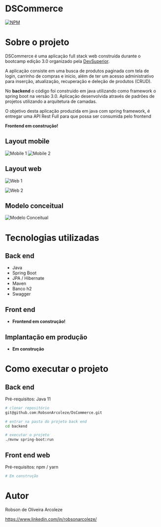 # DSCommerce 
[![NPM](https://img.shields.io/npm/l/react)](https://github.com/devsuperior/sds1-wmazoni/blob/master/LICENSE) 

# Sobre o projeto

DSCommerce é uma aplicação full stack web construída durante o bootcamp edição 3.0 organizado pela [DevSuperior](https://devsuperior.com "Site da DevSuperior").

A aplicação consiste em uma busca de produtos paginada com tela de login, carrinho de compras e inicio, além de ter um acesso administrativo para inserção, atualização, recuperação e deleção de produtos (CRUD).

No **backend** o código foi construido em java utilizando como framework o spring boot na versão 3.0. Aplicação desenvolvida através de padrões de projetos utilizando a arquitetura de camadas.

O objetivo desta aplicação produzida em java com spring framework, é entregar uma API Rest Full para que possa ser consumida pelo frontend

**Frontend em construção!**

## Layout mobile 
![Mobile 1](https://github.com/RobsonArcoleze/DsCommerce/blob/main/img/mobile1.png) ![Mobile 2](https://github.com/RobsonArcoleze/DsCommerce/blob/main/img/mobile2.png)

## Layout web
![Web 1](https://github.com/RobsonArcoleze/DsCommerce/blob/main/img/web1.png)

![Web 2](https://github.com/RobsonArcoleze/DsCommerce/blob/main/img/web2.png)

## Modelo conceitual
![Modelo Conceitual](https://github.com/RobsonArcoleze/DsCommerce/blob/main/img/modelo%20conceitual.png)

# Tecnologias utilizadas
## Back end
- Java
- Spring Boot
- JPA / Hibernate
- Maven
- Banco h2
- Swagger
## Front end
- **Frontend em construção!**
## Implantação em produção
- **Em construção**

# Como executar o projeto

## Back end
Pré-requisitos: Java 11

```bash
# clonar repositório
git@github.com:RobsonArcoleze/DsCommerce.git

# entrar na pasta do projeto back end
cd backend

# executar o projeto
./mvnw spring-boot:run
```

## Front end web
Pré-requisitos: npm / yarn

```bash
# Em construção
```

# Autor

Robson de Oliveira Arcoleze

https://www.linkedin.com/in/robsonarcoleze/
